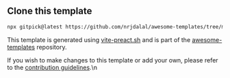 ## Clone this template

```bash
npx gitpick@latest https://github.com/nrjdalal/awesome-templates/tree/main/vite-apps/vite-preact
```

This template is generated using [vite-preact.sh](https://github.com/nrjdalal/awesome-templates/blob/main/.github/.scripts/vite-preact.sh) and is part of the [awesome-templates](https://github.com/nrjdalal/awesome-templates) repository.

If you wish to make changes to this template or add your own, please refer to the [contribution guidelines](https://github.com/nrjdalal/awesome-templates?tab=readme-ov-file#contributing).\n
